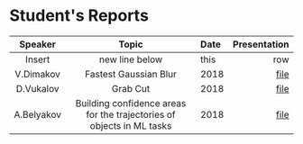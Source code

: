 # Student's Reports

| Speaker | Topic | Date | Presentation |
| :-----: | :---: | :--- | -----------: |
| Insert    | new line below        | this |  row  |
| V.Dimakov | Fastest Gaussian Blur | 2018 | [file]( https://github.com/cvlabmiet/cvclasses18/files/2876506/Fastest_Gaussian_Blur.pdf ) |
| D.Vukalov | Grab Cut | 2018 | [file](https://github.com/cvlabmiet/cvclasses18/files/2970357/GrabCut.pdf) |
| A.Belyakov | Building confidence areas for the trajectories of objects in ML tasks | 2018 | [file](https://github.com/cvlabmiet/cvclasses18/files/2970358/kz_doklad_belyakov.pptx) |
